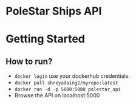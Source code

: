 # PoleStar Ships API

# Getting Started

## How to run?
- ```docker login``` use your dockerhub credentials.
- ```docker pull shreyadaing2/myrepo:latest```
- ```docker run -d -p 5000:5000 polestar_api```
- Browse the API on localhost:5000
